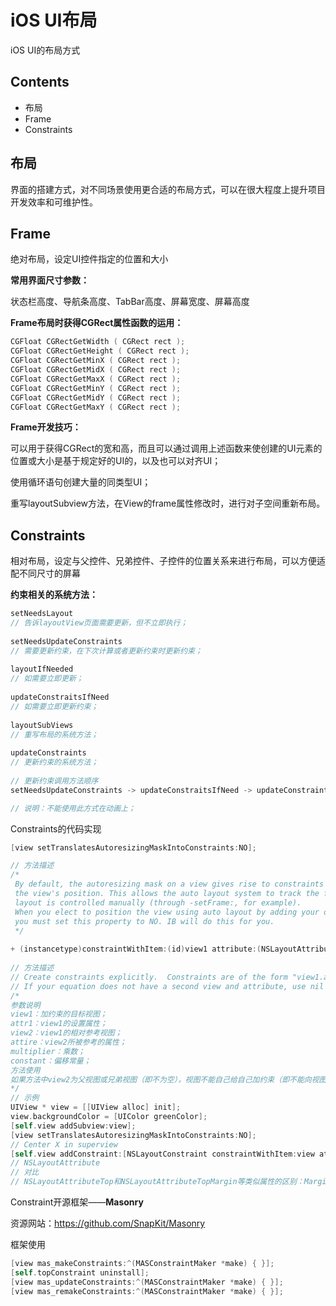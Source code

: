 # iOS UI布局

iOS UI的布局方式

## Contents

- 布局
- Frame
- Constraints

## 布局

界面的搭建方式，对不同场景使用更合适的布局方式，可以在很大程度上提升项目开发效率和可维护性。

## Frame

绝对布局，设定UI控件指定的位置和大小

**常用界面尺寸参数：**

状态栏高度、导航条高度、TabBar高度、屏幕宽度、屏幕高度

**Frame布局时获得CGRect属性函数的运用：**

```objective-c
CGFloat CGRectGetWidth ( CGRect rect );
CGFloat CGRectGetHeight ( CGRect rect );
CGFloat CGRectGetMinX ( CGRect rect );
CGFloat CGRectGetMidX ( CGRect rect );
CGFloat CGRectGetMaxX ( CGRect rect );
CGFloat CGRectGetMinY ( CGRect rect );
CGFloat CGRectGetMidY ( CGRect rect );
CGFloat CGRectGetMaxY ( CGRect rect );
```

**Frame开发技巧：**

可以用于获得CGRect的宽和高，而且可以通过调用上述函数来使创建的UI元素的位置或大小是基于规定好的UI的，以及也可以对齐UI；

使用循环语句创建大量的同类型UI；

重写layoutSubview方法，在View的frame属性修改时，进行对子空间重新布局。

## Constraints

相对布局，设定与父控件、兄弟控件、子控件的位置关系来进行布局，可以方便适配不同尺寸的屏幕

**约束相关的系统方法：**

```objective-c
setNeedsLayout
// 告诉layoutView页面需要更新，但不立即执行；
  
setNeedsUpdateConstraints
// 需要更新约束，在下次计算或者更新约束时更新约束；
  
layoutIfNeeded
// 如需要立即更新；
  
updateConstraitsIfNeed
// 如需要立即更新约束；
  
layoutSubViews
// 重写布局的系统方法；
  
updateConstraints
// 更新约束的系统方法；
  
// 更新约束调用方法顺序
setNeedsUpdateConstraints -> updateConstraitsIfNeed -> updateConstraints, 标记 -> 如约束变动或已经标记 -> 更新约束 ；

// 说明：不能使用此方式在动画上；
```

Constraints的代码实现

```objective-c
[view setTranslatesAutoresizingMaskIntoConstraints:NO];

// 方法描述
/* 
 By default, the autoresizing mask on a view gives rise to constraints that fully determine
 the view's position. This allows the auto layout system to track the frames of views whose
 layout is controlled manually (through -setFrame:, for example).
 When you elect to position the view using auto layout by adding your own constraints,
 you must set this property to NO. IB will do this for you.
 */
   
+ (instancetype)constraintWithItem:(id)view1 attribute:(NSLayoutAttribute)attr1 relatedBy:(NSLayoutRelation)relation toItem:(nullable id)view2 attribute:(NSLayoutAttribute)attr2 multiplier:(CGFloat)multiplier constant:(CGFloat)c
   
// 方法描述
// Create constraints explicitly.  Constraints are of the form "view1.attr1 = view2.attr2 * multiplier + constant"
// If your equation does not have a second view and attribute, use nil and NSLayoutAttributeNotAnAttribute.
/*
参数说明
view1：加约束的目标视图；
attr1：view1的设置属性；
view2：view1的相对参考视图；
attire：view2所被参考的属性；
multiplier：乘数；
constant：偏移常量；
方法使用
如果方法中view2为父视图或兄弟视图（即不为空），视图不能自己给自己加约束（即不能向视图对象自己发送方法信息来给自己加约束），要用父视图来加约束；
*/
// 示例
UIView * view = [[UIView alloc] init];
view.backgroundColor = [UIColor greenColor];
[self.view addSubview:view];
[view setTranslatesAutoresizingMaskIntoConstraints:NO]; 
// Center X in superview
[self.view addConstraint:[NSLayoutConstraint constraintWithItem:view attribute:NSLayoutAttributeCenterX relatedBy:NSLayoutRelationEqual toItem:superview attribute:NSLayoutAttributeCenterX multiplier:1.0 constant:0]];
// NSLayoutAttribute
// 对比
// NSLayoutAttributeTop和NSLayoutAttributeTopMargin等类似属性的区别：Margin是边界距离，一个视图相对于参考视图（父视图，兄弟视图）的距离；Top是指视图的Top位置；
```

Constraint开源框架——**Masonry**

资源网站：https://github.com/SnapKit/Masonry

框架使用

```objective-c
[view mas_makeConstraints:^(MASConstraintMaker *make) { }];
[self.topConstraint uninstall];
[view mas_updateConstraints:^(MASConstraintMaker *make) { }];
[view mas_remakeConstraints:^(MASConstraintMaker *make) { }];
```